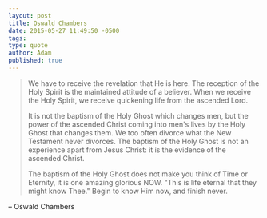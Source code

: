 ```yaml
---
layout: post
title: Oswald Chambers
date: 2015-05-27 11:49:50 -0500
tags: 
type: quote
author: Adam
published: true
---
```


> We have to receive the revelation that He is here. The reception of the Holy Spirit is the maintained attitude of a believer. When we receive the Holy Spirit, we receive quickening life from the ascended Lord.
>
> It is not the baptism of the Holy Ghost which changes men, but the power of the ascended Christ coming into men's lives by the Holy Ghost that changes them. We too often divorce what the New Testament never divorces. The baptism of the Holy Ghost is not an experience apart from Jesus Christ: it is the evidence of the ascended Christ.
>
> The baptism of the Holy Ghost does not make you think of Time or Eternity, it is one amazing glorious NOW. "This is life eternal that they might know Thee." Begin to know Him now, and finish never.

– Oswald Chambers
